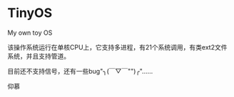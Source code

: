 TinyOS
======

My own toy OS

该操作系统运行在单核CPU上，它支持多进程，有21个系统调用，有类ext2文件系统，并且支持管道。

目前还不支持信号，还有一些bug"╮(￣▽￣"")╭"......

仰慕
